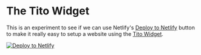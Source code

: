 # The Tito Widget

This is an experiment to see if we can use Netlify's [Deploy to Netlify](https://docs.netlify.com/site-deploys/create-deploys/#deploy-to-netlify-button) button to make it really easy to setup a website using the [Tito Widget](https://help.tito.io/en/articles/2003029-widget).

<a href="https://app.netlify.com/start/deploy?repository=https://github.com/teamtito/netlify-widget"><img src="https://www.netlify.com/img/deploy/button.svg" alt="Deploy to Netlify"></a>
